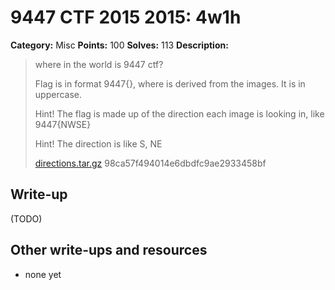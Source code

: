 # 9447 CTF 2015 2015: 4w1h

**Category:** Misc
**Points:** 100
**Solves:** 113
**Description:**

> where in the world is 9447 ctf?
> 
> Flag is in format 9447{<string>}, where <string> is derived from the images. It is in uppercase.
> 
> Hint! The flag is made up of the direction each image is looking in, like 9447{NWSE}
> 
> Hint! The direction is like S, NE
> 
> [directions.tar.gz](./directions-98ca57f494014e6dbdfc9ae2933458bf.tar.gz)  98ca57f494014e6dbdfc9ae2933458bf


## Write-up

(TODO)

## Other write-ups and resources

* none yet
